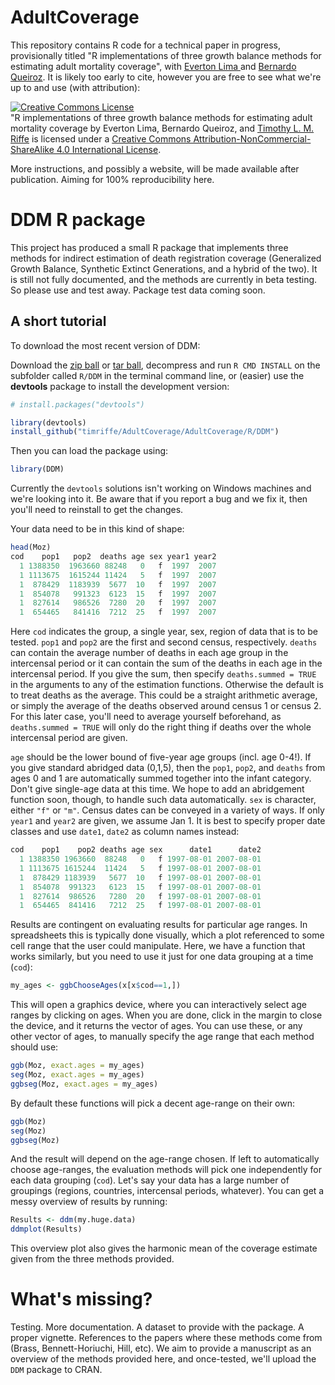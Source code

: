 AdultCoverage
===============

This repository contains R code for a technical paper in progress, provisionally titled "R implementations of three growth balance methods for estimating adult mortality coverage", with [Everton Lima ](http://www.nepo.unicamp.br/nepo/perfils/everton_lima.html) and [Bernardo Queiroz](https://sites.google.com/site/blanza/). It is likely too early to cite, however you are free to see what we're up to and use (with attribution):

<a rel="license" href="http://creativecommons.org/licenses/by-nc-sa/4.0/"><img alt="Creative Commons License" style="border-width:0" src="https://i.creativecommons.org/l/by-nc-sa/4.0/88x31.png" /></a><br /><span xmlns:dct="http://purl.org/dc/terms/" property="dct:title">"R implementations of three growth balance methods for estimating adult mortality coverage</span> by Everton Lima, Bernardo Queiroz, and <a xmlns:cc="http://creativecommons.org/ns#" href="https://sites.google.com/site/timriffepersonal/" property="cc:attributionName" rel="cc:attributionURL">Timothy L. M. Riffe</a> is licensed under a <a rel="license" href="http://creativecommons.org/licenses/by-nc-sa/4.0/">Creative Commons Attribution-NonCommercial-ShareAlike 4.0 International License</a>.

More instructions, and possibly a website, will be made available after publication. Aiming for 100% reproducibility here.


DDM R package
=============
This project has produced a small R package that implements three methods for indirect estimation of death registration coverage (Generalized Growth Balance, Synthetic Extinct Generations, and a hybrid of the two). It is still not fully documented, and the methods are currently in beta testing. So please use and test away. Package test data coming soon.

A short tutorial 
------------------

To download the most recent version of DDM:

Download the [zip ball](https://github.com/timriffe/AdultCoverage/zipball/master) or [tar ball](https://github.com/timriffe/AdultCoverage/tarball/master), decompress and run `R CMD INSTALL` on the subfolder called `R/DDM` in the terminal command line, or (easier) use the **devtools** package to install the development version:

```r
# install.packages("devtools")

library(devtools)
install_github("timriffe/AdultCoverage/AdultCoverage/R/DDM")
```

Then you can load the package using:

```r
library(DDM)
```

Currently the `devtools` solutions isn't working on Windows machines and we're looking into it. Be aware that if you report a bug and we fix it, then you'll need to reinstall to get the changes. 

Your data need to be in this kind of shape:

```r
head(Moz)
cod    pop1   pop2  deaths age sex year1 year2
  1 1388350  1963660 88248   0   f  1997  2007
  1 1113675  1615244 11424   5   f  1997  2007
  1  878429  1183939  5677  10   f  1997  2007
  1  854078   991323  6123  15   f  1997  2007
  1  827614   986526  7280  20   f  1997  2007
  1  654465   841416  7212  25   f  1997  2007
```

Here `cod` indicates the group, a single year, sex, region of data that is to be tested. `pop1` and `pop2` are the first and second census, respectively. `deaths` can contain the average number of deaths in each age group in the intercensal period or it can contain the sum of the deaths in each age in the intercensal period. If you give the sum, then specify `deaths.summed = TRUE` in the arguments to any of the estimation functions. Otherwise the default is to treat deaths as the average. This could be a straight arithmetic average, or simply the average of the deaths observed around census 1 or census 2. For this later case, you'll need to average yourself beforehand, as `deaths.summed = TRUE` will only do the right thing if deaths over the whole intercensal period are given. 

`age` should be the lower bound of five-year age groups (incl. age 0-4!). If you give standard abridged data (0,1,5), then the `pop1`, `pop2`, and `deaths` from ages 0 and 1 are automatically summed together into the infant category. Don't give single-age data at this time. We hope to add an abridgement function soon, though, to handle such data automatically. `sex` is character, either `"f"` or `"m"`. Census dates can be conveyed in a variety of ways. If only `year1` and  `year2` are given, we assume Jan 1. It is best to specify proper date classes and use `date1`, `date2` as column names instead:

```r
cod    pop1    pop2 deaths age sex      date1      date2
  1 1388350 1963660  88248   0   f 1997-08-01 2007-08-01
  1 1113675 1615244  11424   5   f 1997-08-01 2007-08-01
  1  878429 1183939   5677  10   f 1997-08-01 2007-08-01
  1  854078  991323   6123  15   f 1997-08-01 2007-08-01
  1  827614  986526   7280  20   f 1997-08-01 2007-08-01
  1  654465  841416   7212  25   f 1997-08-01 2007-08-01
```

Results are contingent on evaluating results for particular age ranges. In spreadsheets this is typically done visually, which a plot referenced to some cell range that the user could manipulate. Here, we have a function that works similarly, but you need to use it just for one data grouping at a time (`cod`):

```r
my_ages <- ggbChooseAges(x[x$cod==1,])
```

This will open a graphics device, where you can interactively select age ranges by clicking on ages. When you are done, click in the margin to close the device, and it returns the vector of ages. You can use these, or any other vector of ages, to manually specify the age range that each method should use:

```r
ggb(Moz, exact.ages = my_ages)
seg(Moz, exact.ages = my_ages)
ggbseg(Moz, exact.ages = my_ages)
```

By default these functions will pick a decent age-range on their own:

```r
ggb(Moz)
seg(Moz)
ggbseg(Moz)
```

And the result will depend on the age-range chosen. If left to automatically choose age-ranges, the evaluation methods will pick one independently for each data grouping (`cod`). Let's say your data has a large number of groupings (regions, countries, intercensal periods, whatever). You can get a messy overview of results by running:

```r
Results <- ddm(my.huge.data)
ddmplot(Results)
```

This overview plot also gives the harmonic mean of the coverage estimate given from the three methods provided.

What's missing?
==============

Testing. More documentation. A dataset to provide with the package. A proper vignette. References to the papers where these methods come from (Brass, Bennett-Horiuchi, Hill, etc). We aim to provide a manuscript as an overview of the methods provided here, and once-tested, we'll upload the `DDM` package to CRAN. 


